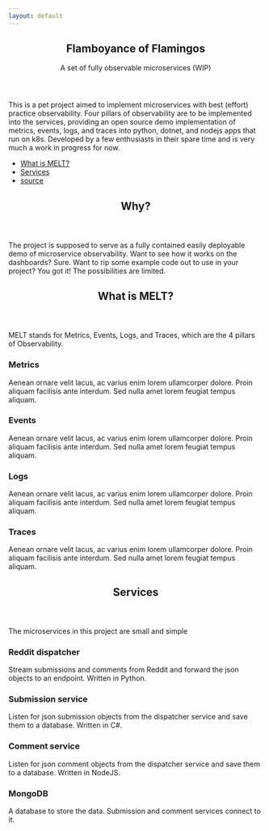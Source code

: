 ```yaml
---
layout: default
---
```


<!-- Banner -->
  <section id="banner">
    <div class="content">
      <header>
        <h1>Flamboyance of Flamingos</h1>
        <p>A set of fully observable microservices (WIP)</p>
      </header>
      <p>
        This is a pet project aimed to implement microservices with
        best (effort) practice observability.
        Four pillars of observability are to be implemented into the services,
        providing an open source demo implementation of metrics, events, logs,
        and traces into python, dotnet, and nodejs apps that run on k8s.
        Developed by a few enthusiasts in their spare time and
        is very much a work in progress for now.
      </p>
      <ul class="actions">
        <li><a href="#homepage-melt" class="button">What is MELT?</a></li>
        <li><a href="#homepage-services" class="button">Services</a></li>
        <li><a href="https://github.com/flam-flam" class="button special">source
        </a></li>
      </ul>
    </div>
  </section>
  

<section>
	<header class="major">
		<h2>Why?</h2>
	</header>
	The project is supposed to serve as a fully contained easily deployable demo of microservice observability. Want to see how it works on the dashboards? Sure. Want to rip some example code out to use in your project? You got it! The possibilities are limited.
</section>


<!-- Section -->
<section id="homepage-melt">
	<header class="major">
		<h2>What is MELT?</h2>
	</header>
	<p>
		MELT stands for Metrics, Events, Logs, and Traces, which are the 4 pillars of Observability.
	</p>
	<div class="features">
		<article>
			<span class="icon fa-line-chart"></span>
			<div class="content">
				<h3>Metrics</h3>
				<p>Aenean ornare velit lacus, ac varius enim lorem ullamcorper dolore. Proin aliquam facilisis ante interdum. Sed nulla amet lorem feugiat tempus aliquam.</p>
			</div>
		</article>
		<article>
			<span class="icon fa-list"></span>
			<div class="content">
				<h3>Events</h3>
				<p>Aenean ornare velit lacus, ac varius enim lorem ullamcorper dolore. Proin aliquam facilisis ante interdum. Sed nulla amet lorem feugiat tempus aliquam.</p>
			</div>
		</article>
		<article>
			<span class="icon fa-file-text-o"></span>
			<div class="content">
				<h3>Logs</h3>
				<p>Aenean ornare velit lacus, ac varius enim lorem ullamcorper dolore. Proin aliquam facilisis ante interdum. Sed nulla amet lorem feugiat tempus aliquam.</p>
			</div>
		</article>
		<article>
			<span class="icon fa-link"></span>
			<div class="content">
				<h3>Traces</h3>
				<p>Aenean ornare velit lacus, ac varius enim lorem ullamcorper dolore. Proin aliquam facilisis ante interdum. Sed nulla amet lorem feugiat tempus aliquam.</p>
			</div>
		</article>
	</div>
</section>

<!-- Section -->
<section id="homepage-services">
	<header class="major">
		<h2>Services</h2>
	</header>
	<p>
		The microservices in this project are small and simple
	</p>
	<div class="features">
		<article>
			<span class="icon fa-reddit-alien"></span>
			<div class="content">
				<h3>Reddit dispatcher</h3>
				<p>Stream submissions and comments from Reddit and forward the json objects to an endpoint. Written in Python.</p>
			</div>
		</article>
		<article>
			<span class="icon fa-comment"></span>
			<div class="content">
				<h3>Submission service</h3>
				<p>Listen for json submission objects from the dispatcher service and save them to a database. Written in C#.</p>
			</div>
		</article>
		<article>
			<span class="icon fa-comments-o"></span>
			<div class="content">
				<h3>Comment service</h3>
				<p>Listen for json comment objects from the dispatcher service and save them to a database. Written in NodeJS.</p>
			</div>
		</article>
		<article>
			<span class="icon fa-database"></span>
			<div class="content">
				<h3>MongoDB</h3>
				<p>A database to store the data. Submission and comment services connect to it.</p>
			</div>
		</article>
	</div>
</section>
